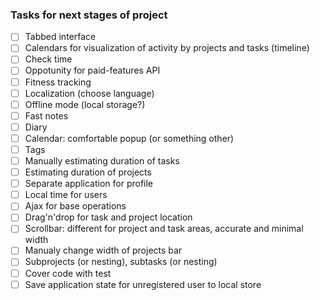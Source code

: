 ### Tasks for next stages of project

 - [ ] Tabbed interface
 - [ ] Calendars for visualization of activity by projects and tasks (timeline)
 - [ ] Check time
 - [ ] Oppotunity for paid-features API
 - [ ] Fitness tracking
 - [ ] Localization (choose language)
 - [ ] Offline mode (local storage?)
 - [ ] Fast notes
 - [ ] Diary
 - [ ] Calendar: comfortable popup (or something other)
 - [ ] Tags
 - [ ] Manually estimating duration of tasks
 - [ ] Estimating duration of projects
 - [ ] Separate application for profile
 - [ ] Local time for users
 - [ ] Ajax for base operations
 - [ ] Drag'n'drop for task and project location
 - [ ] Scrollbar: different for project and task areas, accurate and minimal width
 - [ ] Manualy change width of projects bar
 - [ ] Subprojects (or nesting), subtasks (or nesting)
 - [ ] Cover code with test
 - [ ] Save application state for unregistered user to local store
